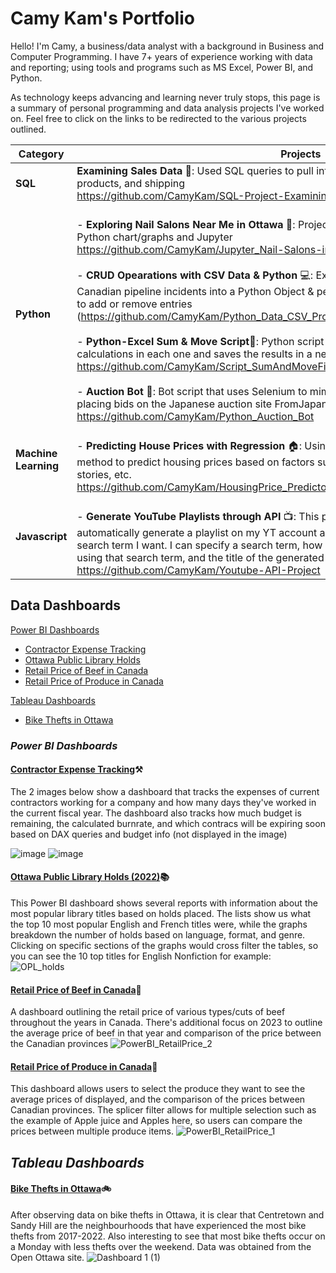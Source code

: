 # Camy Kam's Portfolio
Hello! I'm Camy, a business/data analyst with a background in Business and Computer Programming. I have 7+ years of experience working with data and reporting; 
using tools and programs such as MS Excel, Power BI, and Python. 

As technology keeps advancing and learning never truly stops, this page is a summary of personal programming and data analysis projects I've worked on.
Feel free to click on the links to be redirected to the various projects outlined.



| Category  | Projects |
| ------------- | ------------- |
| **SQL** | **Examining Sales Data** 🔎: Used SQL queries to pull information regarding sales orders, products, and shipping<br> https://github.com/CamyKam/SQL-Project-Examining-Sales-Order-Data<br>|
| **Python**  |<br> - **Exploring Nail Salons Near Me in Ottawa** 💅: Project created for a Hackathon, utilizing Python chart/graphs and Jupyter <br> https://github.com/CamyKam/Jupyter_Nail-Salons-in-Ottawa<br><br> - **CRUD Opearations with CSV Data & Python** 💻: Extract data from a CSV file containing Canadian pipeline incidents into a Python Object & perform CRUD Operations, allowing users to add or remove entries<br>(https://github.com/CamyKam/Python_Data_CSV_Project) <br><br> - **Python-Excel Sum & Move Script**📃: Python script that opens several Excel files to do calculations in each one and saves the results in a new folder <br>https://github.com/CamyKam/Script_SumAndMoveFiles <br><br>- **Auction Bot** 🤖: Bot script that uses Selenium to mimic user actions in order to automate placing bids on the Japanese auction site FromJapan <br>https://github.com/CamyKam/Python_Auction_Bot |
| **Machine Learning**  |<br> - **Predicting House Prices with Regression** 🏠: Using the Multiple Linear Regression statistical method to predict housing prices based on factors such as area, # of bedrooms, # number of stories, etc. <br>https://github.com/CamyKam/HousingPrice_Predictor/blob/main/HousingPricesPredictor.ipynb <br>|
| **Javascript**  |<br> - **Generate YouTube Playlists through API** 📺: This project utilizes an API key from Youtube to automatically generate a playlist on my YT account and have videos added based on the search term I want. I can specify a search term, how many videos I'd like to add to a playlist using that search term, and the title of the generated playlist <br>https://github.com/CamyKam/Youtube-API-Project <br>|

## Data Dashboards

[Power BI Dashboards](#Power-BI-Dashboards)
  - [Contractor Expense Tracking](#contractor-expense-tracking)
  - [Ottawa Public Library Holds](#ottawa-public-library-holds-2022)
  - [Retail Price of Beef in Canada](#retail-price-of-beef-in-canada)
  - [Retail Price of Produce in Canada](#Retail-Price-of-Produce-in-Canada)
    
[Tableau Dashboards](#Tableau-Dashboards)
  - [Bike Thefts in Ottawa](#bike-thefts-in-ottawa)


### _Power BI Dashboards_

#### <ins>Contractor Expense Tracking</ins>⚒
The 2 images below show a dashboard that tracks the expenses of current contractors working for a company and how many days they've worked in the current fiscal year. 
The dashboard also tracks how much budget is remaining, the calculated burnrate, and which contracs will be expiring soon based on DAX queries and budget info (not displayed in the image)

![image](https://github.com/user-attachments/assets/641218c3-afbc-4696-8f97-e29583532530)
![image](https://github.com/user-attachments/assets/9acbac97-2ad6-4935-836d-523304b7db37)


#### <ins>Ottawa Public Library Holds (2022)</ins>📚
This Power BI dashboard shows several reports with information about the most popular library titles based on holds placed. The lists show us what the top 10 most popular English and French titles were, while the graphs breakdown the number of holds based on language, format, and genre. Clicking on specific sections of the graphs would cross filter the tables, so you can see the 10 top titles for English Nonfiction for example:
![OPL_holds](https://github.com/user-attachments/assets/9f21792f-1083-445b-abdb-ad3cdfade724)



#### <ins>Retail Price of Beef in Canada</ins>🐄
A dashboard outlining the retail price of various types/cuts of beef throughout the years in Canada. There's additional focus on 2023 to outline the average price of beef in that year and comparison of the price between the Canadian provinces
![PowerBI_RetailPrice_2](https://github.com/user-attachments/assets/2e3ddf47-b9d2-4a51-bb1a-9c7e5dd5f4bf)


#### <ins>Retail Price of Produce in Canada</ins>🍎
This dashboard allows users to select the produce they want to see the average prices of displayed, and the comparison of the prices between Canadian provinces. The splicer filter allows for multiple selection such as the example of Apple juice and Apples here, so users can compare the prices between multiple produce items.
![PowerBI_RetailPrice_1](https://github.com/user-attachments/assets/f7d36d76-2e4f-4fc5-ac3c-89605770d57c)

## _Tableau Dashboards_
#### <ins>Bike Thefts in Ottawa</ins>🚲
After observing data on bike thefts in Ottawa, it is clear that Centretown and Sandy Hill are the neighbourhoods that have experienced the most bike thefts from 2017-2022. Also interesting to see that most bike thefts occur on a Monday with less thefts over the weekend.
Data was obtained from the Open Ottawa site.
![Dashboard 1 (1)](https://github.com/user-attachments/assets/bd37a183-d34e-43be-8dfa-90dc0adb5569)

